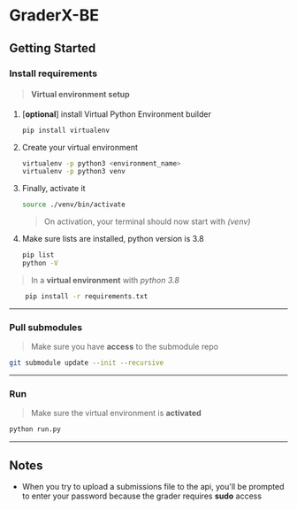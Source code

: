 GraderX-BE
=================


Getting Started
-----------

### Install requirements
> #### Virtual environment setup

1. [__optional__] install Virtual Python Environment builder
    ```bash
    pip install virtualenv 
    ```
1. Create your virtual environment
    ```bash
    virtualenv -p python3 <environment_name>
    virtualenv -p python3 venv
    ```
1. Finally, activate it
    ```bash
    source ./venv/bin/activate
    ```

    > On activation, your terminal should now start with _(venv)_

1. Make sure lists are installed, python version is 3.8
    ```bash
    pip list
    python -V
    ```
> In a __virtual environment__ with _python 3.8_
    
```bash
    pip install -r requirements.txt
```

---

### Pull submodules
> Make sure you have __access__ to the submodule repo
```bash
git submodule update --init --recursive
```
---

### Run
> Make sure the virtual environment is __activated__
```bash
python run.py
```

---
Notes
-----------
- When you try to upload a submissions file to the api, you'll be prompted to enter your password because the grader requires __sudo__ access

